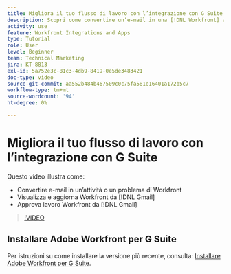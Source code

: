 ```yaml
---
title: Migliora il tuo flusso di lavoro con l’integrazione con G Suite
description: Scopri come convertire un’e-mail in una [!DNL Workfront] attività o problema, visualizza e aggiorna [!DNL Workfront] lavorare da Gmail e approvare [!DNL Workfront] lavoro da Gmail.
activity: use
feature: Workfront Integrations and Apps
type: Tutorial
role: User
level: Beginner
team: Technical Marketing
jira: KT-8813
exl-id: 5a752e3c-81c3-4db9-8419-0e5de3483421
doc-type: video
source-git-commit: aa552b484b467509c0c75fa581e16401a172b5c7
workflow-type: tm+mt
source-wordcount: '94'
ht-degree: 0%

---
```


# Migliora il tuo flusso di lavoro con l’integrazione con G Suite

Questo video illustra come:

* Convertire e-mail in un’attività o un problema di Workfront
* Visualizza e aggiorna Workfront da [!DNL Gmail]
* Approva lavoro Workfront da [!DNL Gmail]

>[!VIDEO](https://video.tv.adobe.com/v/335114/?quality=12&learn=on)

## Installare Adobe Workfront per G Suite

Per istruzioni su come installare la versione più recente, consulta: [Installare Adobe Workfront per G Suite](https://experienceleague.adobe.com/docs/workfront/using/adobe-workfront-integrations/workfront-for-g-suite/install-workfront-for-gsuite.html).
